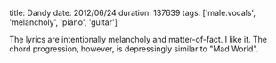 title: Dandy
date: 2012/06/24
duration: 137639
tags: ['male.vocals', 'melancholy', 'piano', 'guitar']

The lyrics are intentionally melancholy and matter-of-fact. I like it. The chord progression, however, is depressingly similar to "Mad World".
